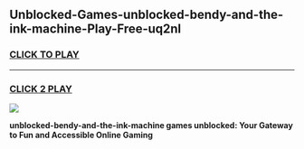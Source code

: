 
## Unblocked-Games-unblocked-bendy-and-the-ink-machine-Play-Free-uq2nl
<h3>
<a href="https://premium76.site?title=unblocked-bendy-and-the-ink-machine&ref=20M">CLICK TO PLAY</a></h3>
<hr>

<h3>
<a href="https://premium76.site?title=unblocked-bendy-and-the-ink-machine&ref=20M">CLICK 2 PLAY</a>
  
</h3>

<a href="https://premium76.site?title=unblocked-bendy-and-the-ink-machine&ref=19M"><img src="https://clearcache.store/games.png"></a>


**unblocked-bendy-and-the-ink-machine games unblocked: Your Gateway to Fun and Accessible Online Gaming**
